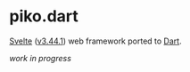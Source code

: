 piko.dart
=========

[Svelte](https://svelte.dev/) ([v3.44.1](https://github.com/sveltejs/svelte/tree/v3.44.1))
web framework ported to [Dart](https://dart.dev).

*work in progress*
